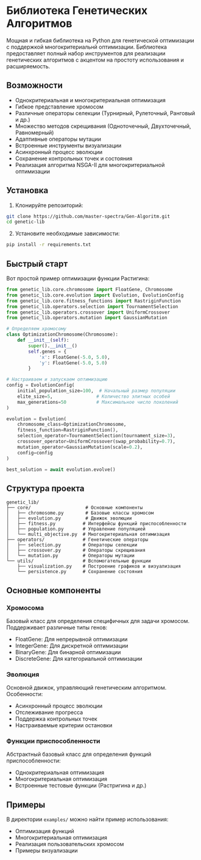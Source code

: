 # Библиотека Генетических Алгоритмов

Мощная и гибкая библиотека на Python для генетической оптимизации с поддержкой многокритериальнй оптимизации. Библиотека предоставляет полный набор инструментов для реализации генетических алгоритмов с акцентом на простоту использования и расширяемость.

## Возможности

- Однокритериальная и многокритериальная оптимизация
- Гибкое представление хромосом
- Различные операторы селекции (Турнирный, Рулеточный, Ранговый и др.)
- Множество методов скрещивания (Одноточечный, Двухточечный, Равномерный)
- Адаптивные операторы мутации
- Встроенные инструменты визуализации
- Асинхронный процесс эволюции
- Сохранение контрольных точек и состояния
- Реализация алгоритма NSGA-II для многокритериальной оптимизации

## Установка

1. Клонируйте репозиторий:
```bash
git clone https://github.com/master-spectra/Gen-Algoritm.git
cd genetic-lib
```

2. Установите необходимые зависимости:
```bash
pip install -r requirements.txt
```

## Быстрый старт

Вот простой пример оптимизации функции Растигина:

```python
from genetic_lib.core.chromosome import FloatGene, Chromosome
from genetic_lib.core.evolution import Evolution, EvolutionConfig
from genetic_lib.core.fitness_functions import RastriginFunction
from genetic_lib.operators.selection import TournamentSelection
from genetic_lib.operators.crossover import UniformCrossover
from genetic_lib.operators.mutation import GaussianMutation

# Определяем хромосому
class OptimizationChromosome(Chromosome):
    def __init__(self):
        super().__init__()
        self.genes = {
            'x': FloatGene(-5.0, 5.0),
            'y': FloatGene(-5.0, 5.0)
        }

# Настраиваем и запускаем оптимизацию
config = EvolutionConfig(
    initial_population_size=100,  # Начальный размер популяции
    elite_size=5,                # Количество элитных особей
    max_generations=50           # Максимальное число поколений
)

evolution = Evolution(
    chromosome_class=OptimizationChromosome,
    fitness_function=RastriginFunction(),
    selection_operator=TournamentSelection(tournament_size=3),
    crossover_operator=UniformCrossover(swap_probability=0.7),
    mutation_operator=GaussianMutation(scale=0.2),
    config=config
)

best_solution = await evolution.evolve()
```

## Структура проекта

```
genetic_lib/
├── core/                    # Основные компоненты
│   ├── chromosome.py        # Базовые классы хромосом
│   ├── evolution.py         # Движок эволюции
│   ├── fitness.py          # Интерфейсы функций приспособленности
│   ├── population.py       # Управление популяцией
│   └── multi_objective.py  # Многокритериальная оптимизация
├── operators/              # Генетические операторы
│   ├── selection.py        # Операторы селекции
│   ├── crossover.py        # Операторы скрещивания
│   └── mutation.py         # Операторы мутации
└── utils/                  # Вспомогательные функции
    ├── visualization.py    # Построение графиков и визуализация
    └── persistence.py      # Сохранение состояния
```

## Основные компоненты

### Хромосома
Базовый класс для определения специфичных для задачи хромосом. Поддерживает различные типы генов:
- FloatGene: Для непрерывной оптимизации
- IntegerGene: Для дискретной оптимизации
- BinaryGene: Для бинарной оптимизации
- DiscreteGene: Для категориальной оптимизации

### Эволюция
Основной движок, управляющий генетическим алгоритмом. Особенности:
- Асинхронный процесс эволюции
- Отслеживание прогресса
- Поддержка контрольных точек
- Настраиваемые критерии остановки

### Функции приспособленности
Абстрактный базовый класс для определения функций приспособленности:
- Однокритериальная оптимизация
- Многокритериальная оптимизация
- Встроенные тестовые функции (Растригина и др.)

## Примеры

В директории `examples/` можно найти  пример использования:
- Оптимизация функций
- Многокритериальная оптимизация
- Реализация пользовательских хромосом
- Примеры визуализации
